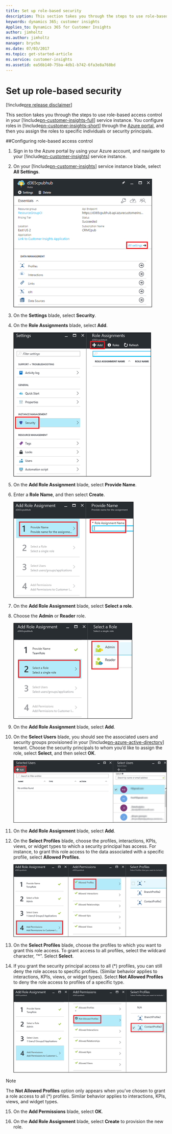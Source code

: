 ```yaml
---
title: Set up role-based security
description: This section takes you through the steps to use role-based access control in your Customer Insights service instance.
keywords: dynamics 365; customer insights
Applies_to: Dynamics 365 for Customer Insights
author: jimholtz
ms.author: jimholtz
manager: brycho
ms.date: 07/03/2017
ms.topic: get-started-article
ms.service: customer-insights 
ms.assetid: ea56b140-75ba-4db1-b742-6fa3e8a768bd
---
```

Set up role-based security
================================
[!include[pre release disclaimer](../../includes/cc-beta-prerelease-disclaimer.md)]

This section takes you through the steps to use role-based access control in your [!include[pn-customer-insights-full](../../includes/pn-customer-insights-full.md)] service instance. You configure roles in [!include[pn-customer-insights-short](../../includes/pn-customer-insights-short.md)] through the [Azure portal](https://portal.azure.com), and then you assign the roles to specific individuals or security principals.

[//]: # (In steps 12 and 14, security principal and role seem to be used interchangeably. Is the Not Allowed Profiles configuration going to apply to every person who has been assigned the role, or are you customizing these disallowed profiles for an individual person?)
##Configuring role-based access control

1.  Sign in to the Azure portal by using your Azure account, and navigate to your [!include[pn-customer-insights](../../includes/pn-customer-insights-short.md)] service instance.

2.  On your [!include[pn-customer-insights](../../includes/pn-customer-insights-short.md)] service instance blade, select **All Settings**.

    ![](../media/servicesettings.png "Select all settings") 

3.  On the **Settings** blade, select **Security**.

4.  On the **Role Assignments** blade, select **Add**.

    ![](../media/addroleassignment40HL.png "Add a role assignment") 

5.  On the **Add Role Assignment** blade, select **Provide Name**.

6.  Enter a **Role Name**, and then select **Create**.

    ![](../media/enterrolename.png "Enter a role name") 

7.  On the **Add Role Assignment** blade, select **Select a role**.

8.  Choose the **Admin** or **Reader** role.

    ![](../media/pickadminorreader.png "Choose admin or reader role")

9.  On the **Add Role Assignment** blade, select **Add**.

10.  On the **Select Users** blade, you should see the associated users and security groups provisioned in your [!include[pn-azure-active-directory](../../includes/pn-azure-active-directory.md)] tenant. Choose the security principals to whom you’d like to assign the role, select **Select**, and then select **OK**.

     ![](../media/selectuser.png "Select a user") 

11.  On the **Add Role Assignment** blade, select **Add**.

12.  On the **Select Profiles** blade, choose the profiles, interactions, KPIs, views, or widget types to which a security principal has access. For instance, to grant this role access to the data associated with a specific profile, select **Allowed Profiles**.

     ![](../media/selectprofile.png "Select a profile")

13.  On the **Select Profiles** blade, choose the profiles to which you want to grant this role access. To grant access to all profiles, select the wildcard character, “\*”. Select **Select**.

14.  If you grant the security principal access to all (\*) profiles, you can still deny the role access to specific profiles. (Similar behavior applies to interactions, KPIs, views, or widget types). Select **Not Allowed Profiles** to deny the role access to profiles of a specific type.

     ![](../media/notallowedprofile.png "Select Not Allowed Profiles to deny a role access to one or more profiles") 

  >[!NOTE]
  >The **Not Allowed Profiles** option only appears when you’ve chosen to grant a role access to all (\*) profiles. Similar behavior applies to interactions, KPIs, views, and widget types.

15.  On the **Add Permissions** blade, select **OK**.

16.  On the **Add Role Assignment** blade, select **Create**  to provision the new role.
